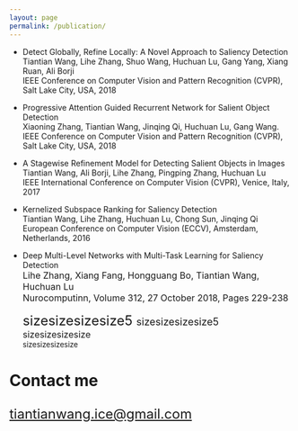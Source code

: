 ```yaml
---
layout: page
permalink: /publication/
---
```


- Detect Globally, Refine Locally: A Novel Approach to Saliency Detection  
  Tiantian Wang, Lihe Zhang, Shuo Wang, Huchuan Lu, Gang Yang, Xiang Ruan, Ali Borji  
  IEEE Conference on Computer Vision and Pattern Recognition (CVPR), Salt Lake City, USA, 2018 
- Progressive Attention Guided Recurrent Network for Salient Object Detection   
  Xiaoning Zhang, Tiantian Wang, Jinqing Qi, Huchuan Lu, Gang Wang.    
  IEEE Conference on Computer Vision and Pattern Recognition (CVPR), Salt Lake City, USA, 2018 
- A Stagewise Refinement Model for Detecting Salient Objects in Images   
  Tiantian Wang, Ali Borji, Lihe Zhang, Pingping Zhang, Huchuan Lu     
  IEEE International Conference on Computer Vision (CVPR), Venice, Italy, 2017
- Kernelized Subspace Ranking for Saliency Detection  
  Tiantian Wang, Lihe Zhang, Huchuan Lu, Chong Sun, Jinqing Qi  
  European Conference on Computer Vision (ECCV), Amsterdam, Netherlands, 2016
- Deep Multi-Level Networks with Multi-Task Learning for Saliency Detection    
  <font size="3">Lihe Zhang, Xiang Fang, Hongguang Bo, Tiantian Wang, Huchuan Lu  
  Nurocomputinn, Volume 312, 27 October 2018, Pages 229-238
  

  <font size="5">sizesizesizesize5
  <font size="4">sizesizesizesize5</font><br /> 
  <font size="3">sizesizesizesize</font><br /> 
  <font size="2">sizesizesizesize</font><br /> 


### Contact me

[tiantianwang.ice@gmail.com](mailto:tiantianwang.ice@gmail.com)
